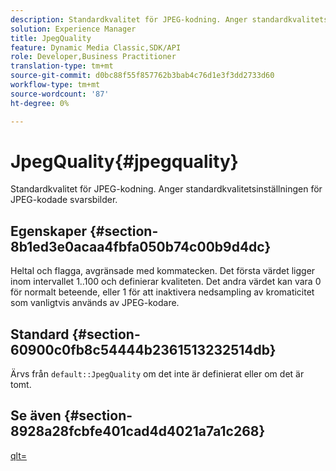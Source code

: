 ```yaml
---
description: Standardkvalitet för JPEG-kodning. Anger standardkvalitetsinställningen för JPEG-kodade svarsbilder.
solution: Experience Manager
title: JpegQuality
feature: Dynamic Media Classic,SDK/API
role: Developer,Business Practitioner
translation-type: tm+mt
source-git-commit: d0bc88f55f857762b3bab4c76d1e3f3dd2733d60
workflow-type: tm+mt
source-wordcount: '87'
ht-degree: 0%

---
```



# JpegQuality{#jpegquality}

Standardkvalitet för JPEG-kodning. Anger standardkvalitetsinställningen för JPEG-kodade svarsbilder.

## Egenskaper {#section-8b1ed3e0acaa4fbfa050b74c00b9d4dc}

Heltal och flagga, avgränsade med kommatecken. Det första värdet ligger inom intervallet 1..100 och definierar kvaliteten. Det andra värdet kan vara 0 för normalt beteende, eller 1 för att inaktivera nedsampling av kromaticitet som vanligtvis används av JPEG-kodare.

## Standard {#section-60900c0fb8c54444b2361513232514db}

Ärvs från `default::JpegQuality` om det inte är definierat eller om det är tomt.

## Se även {#section-8928a28fcbfe401cad4d4021a7a1c268}

[qlt=](../../../../../ir-api/http-protocol/image-rendering-api-ref/c-ir-http-protocol-ref/c-ir-http-protocol-command-reference/r-ir-qlt.md#reference-27b91c226eb241d0a14a29af3b3afdbd)
